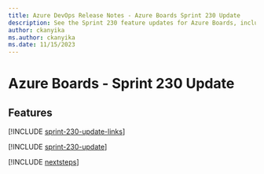 ```yaml
---
title: Azure DevOps Release Notes - Azure Boards Sprint 230 Update
description: See the Sprint 230 feature updates for Azure Boards, including next steps.
author: ckanyika
ms.author: ckanyika
ms.date: 11/15/2023
---
```


# Azure Boards - Sprint 230 Update

## Features

[!INCLUDE [sprint-230-update-links](../includes/boards/sprint-230-update-links.md)]

[!INCLUDE [sprint-230-update](../includes/boards/sprint-230-update.md)]

[!INCLUDE [nextsteps](../includes/nextsteps.md)]